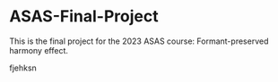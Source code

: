 # ASAS-Final-Project
This is the final project for the 2023 ASAS course: Formant-preserved harmony effect.

fjehksn